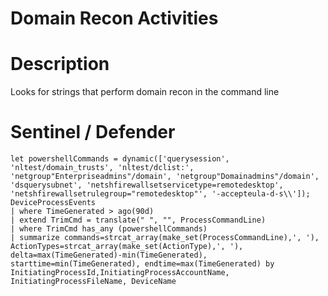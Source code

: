 # Domain Recon Activities

# Description
Looks for strings that perform domain recon in the command line

# Sentinel / Defender
```kql
let powershellCommands = dynamic(['querysession', 'nltest/domain_trusts', 'nltest/dclist:', 'netgroup"Enterpriseadmins"/domain', 'netgroup"Domainadmins"/domain', 'dsquerysubnet', 'netshfirewallsetservicetype=remotedesktop', 'netshfirewallsetrulegroup="remotedesktop"', '-accepteula-d-s\\']); 
DeviceProcessEvents
| where TimeGenerated > ago(90d)
| extend TrimCmd = translate(" ", "", ProcessCommandLine)
| where TrimCmd has_any (powershellCommands)
| summarize commands=strcat_array(make_set(ProcessCommandLine),', '), ActionTypes=strcat_array(make_set(ActionType),', '), delta=max(TimeGenerated)-min(TimeGenerated), starttime=min(TimeGenerated), endtime=max(TimeGenerated) by  InitiatingProcessId,InitiatingProcessAccountName,  InitiatingProcessFileName, DeviceName
```
